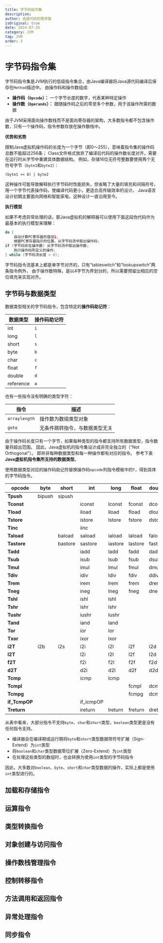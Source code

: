 ```yaml
---
title: 字节码指令集
description:
author: 会敲代码的程序猿
isOriginal: true
date: 2024-07-26
category: JVM
tag: JVM
order: 3
---
```


# 字节码指令集

字节码指令集是JVM执行的低级指令集合，由Java编译器将Java源代码编译后保存在`Method`描述中。 由操作码和操作数组成:

* **操作码（`Opcode`）：** 一个字节长度的数字，代表某种特定操作
* **操作数（`Operands`）：** 跟随操作码之后的零至多个参数，用于该操作所需的数据

由于JVM采用面向操作数栈而不是面向寄存器的架构，大多数指令都不包含操作数，只有一个操作码，指令参数存放在操作数栈中。

**优势和劣势**

限制Java虚拟机操作码的长度为一个字节（即0～255），意味着指令集的操作码总数不能超过256条；
Class文件格式放弃了编译后代码的操作数长度对齐，需要在运行时从字节中重建具体数据结构。
例如，存储16位无符号整数要使用两个无符号字节（`byte1`和`byte2`）：


```shell
(byte1 << 8) | byte2
```

这种操作可能导致解释执行字节码时性能损失，但省略了大量的填充和间隔符号，用一个字节代表操作码，使编译代码更小，更适合高传输效率的设计。
Java语言设计初期主要面向网络和智能家电，这种设计一直沿用至今。

**执行模型**

如果不考虑异常处理的话，那Java虚拟机的解释器可以使用下面这段伪代码作为最基本的执行模型来理解：

```java
do {
    自动计算PC寄存器的值加1;
    根据PC寄存器指示的位置，从字节码流中取出操作码;
if (字节码存在操作数) 从字节码流中取出操作数;
    执行操作码所定义的操作;
} while (字节码流长度 > 0);
```

字节码指令流基本上都是单字节对齐的，只有“tableswitch”和“lookupswitch”两条指令例外，
由于操作数特殊，是以4字节为界划分的，所以需要预留出相应的空位填充来实现对齐。

## 字节码与数据类型

数据类型相关的字节码指令，包含特定的**操作码助记符**：

| 数据类型      | 操作码助记符 |
|-----------|--------|
| int       | `i`    |
| long      | `l`    |
| short     | `s`    |
| byte      | `b`    |
| char      | `c`    |
| float     | `f`    |
| double    | `d`    |
| reference | `a`    |

也有一些指令没有明确的类型字符：

| 指令            | 描述              |
|---------------|-----------------|
| `arraylength` | 操作数为数组类型对象      |
| `goto`        | 无条件跳转指令，与数据类型无关 |

由于操作码长度只有一个字节，如果每种类型的指令都支持所有数据类型，指令数量将超出范围。
因此，Java虚拟机的指令集设计成非完全独立的（“Not Orthogonal”）。
即并非每种数据类型和每一种操作都有对应的指令。
参考下表**Java虚拟机指令集所支持的数据类型**。

使用数据类型对应的操作码助记符替换操作码`opcode`列指令模板中的`T`，得到具体的字节码指令。

| opcode        | byte   | short   | int       | long    | float   | double  | char    | reference |
|---------------|--------|---------|-----------|---------|---------|---------|---------|-----------|
| **Tpush**     | bipush | sipush  |           |         |         |         |         |           |
| **Tconst**    |        |         | iconst    | lconst  | fconst  | dconst  |         | aconst    |
| **Tload**     |        |         | iload     | lload   | fload   | dload   |         | aload     |
| **Tstore**    |        |         | istore    | lstore  | fstore  | dstore  |         | astore    |
| **Tinc**      |        |         | iinc      |         |         |         |         |           |
| **Taload**    |        | baload  | saload    | iaload  | laload  | faload  | daload  | caload    | aaload    |
| **Tastore**   |        | bastore | sastore   | iastore | lastore | fastore | dastore | castore   | aastore   |
| **Tadd**      |        |         | iadd      | ladd    | fadd    | dadd    |         |           |
| **Tsub**      |        |         | isub      | lsub    | fsub    | dsub    |         |           |
| **Tmul**      |        |         | imul      | lmul    | fmul    | dmul    |         |           |
| **Tdiv**      |        |         | idiv      | ldiv    | fdiv    | ddiv    |         |           |
| **Trem**      |        |         | irem      | lrem    | frem    | drem    |         |           |
| **Tneg**      |        |         | ineg      | lneg    | fneg    | dneg    |         |           |
| **Tshl**      |        |         | ishl      | lshl    |         |         |         |           |
| **Tshr**      |        |         | ishr      | lshr    |         |         |         |           |
| **Tushr**     |        |         | iushr     | lushr   |         |         |         |           |
| **Tand**      |        |         | iand      | land    |         |         |         |           |
| **Tor**       |        |         | ior       | lor     |         |         |         |           |
| **Txor**      |        |         | ixor      | lxor    |         |         |         |           |
| **i2T**       | i2b    | i2s     | i2i       | i2l     | i2f     | i2d     |         |           |
| **l2T**       |        |         | l2i       | l2l     | l2f     | l2d     |         |           |
| **f2T**       |        |         | f2i       | f2l     | f2f     | f2d     |         |           |
| **d2T**       |        |         | d2i       | d2l     | d2f     | d2d     |         |           |
| **Tcmp**      |        |         | icmp      | lcmp    |         |         |         |           |
| **Tcmpl**     |        |         |           |         | fcmpl   | dcmpl   |         |           |
| **Tcmpg**     |        |         |           |         | fcmpg   | dcmpg   |         |           |
| **if_TcmpOP** |        |         | if_icmpOP |         |         |         |         | if_acmpOP |
| **Treturn**   |        |         | ireturn   | lreturn | freturn | dreturn |         | areturn   |

从表中看来，大部分指令不支持`byte`、`char`和`short`类型，`boolean`类型更是没有任何指令支持。

* 编译器会在编译期或运行期将`byte`和`short`类型数据带符号扩展（Sign-Extend）为`int`类型
* 将`boolean`和`char`类型数据零位扩展（Zero-Extend）为`int`类型
* 在处理这些类型的数组时，也会转换为使用`int`类型的字节码指令

因此，大多数对`boolean`、`byte`、`short`和`char`类型数据的操作，实际上都是使用`int`类型进行的。

## 加载和存储指令

## 运算指令

## 类型转换指令

## 对象创建与访问指令

## 操作数栈管理指令

## 控制转移指令

## 方法调用和返回指令

## 异常处理指令

## 同步指令





